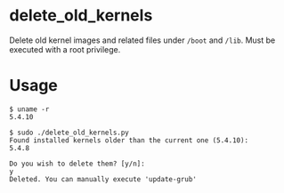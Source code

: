 # delete_old_kernels
Delete old kernel images and related files under `/boot` and `/lib`. Must be executed with a root privilege.

# Usage
```
$ uname -r
5.4.10

$ sudo ./delete_old_kernels.py 
Found installed kernels older than the current one (5.4.10):
5.4.8

Do you wish to delete them? [y/n]: 
y
Deleted. You can manually execute 'update-grub'
```
